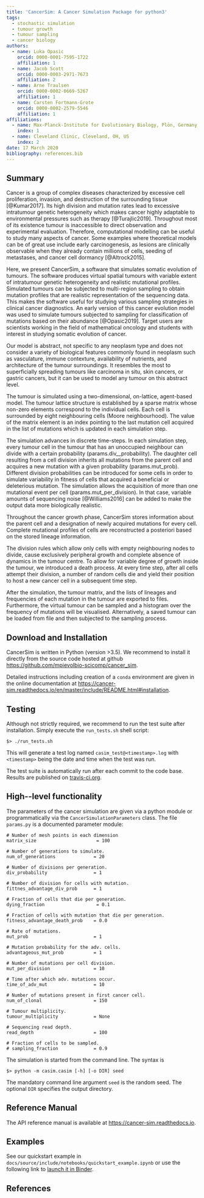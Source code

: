 ```yaml
---
title: 'CancerSim: A Cancer Simulation Package for python3'
tags:
  - stochastic simulation
  - tumour growth
  - tumour sampling
  - cancer biology
authors:
  - name: Luka Opasic
    orcid: 0000-0001-7595-1722
    affiliation: 1
  - name: Jacob Scott
    orcid: 0000-0003-2971-7673
    affiliation: 2
  - name: Arne Traulsen
    orcid: 0000-0002-0669-5267
    affiliation: 1
  - name: Carsten Fortmann-Grote
    orcid: 0000-0002-2579-5546
    affiliation: 1
affiliations:
  - name: Max-Planck-Institute for Evolutionary Biology, Plön, Germany
    index: 1
  - name: Cleveland Clinic, Cleveland, OH, US
    index: 2
date: 17 March 2020
bibliography: references.bib
---
```



Summary
----------

Cancer is a group of complex diseases characterized by excessive cell
proliferation, invasion, and destruction of the surrounding tissue
[@Kumar2017]. Its high division and mutation rates
lead to excessive intratumour genetic heterogeneity which makes cancer
highly adaptable to environmental pressures such as therapy
[@Turajlic2019]. Throughout most of its existence
tumour is inaccessible to direct observation and experimental
evaluation. Therefore, computational modelling can be useful to study
many aspects of cancer. Some examples where theoretical models can be of
great use include early carcinogenesis, as lesions are clinically
observable when they already contain millions of cells, seeding of
metastases, and cancer cell dormancy
[@Altrock2015].

Here, we present CancerSim, a software that simulates somatic evolution of
tumours. The software produces virtual spatial tumours with variable extent of
intratumour genetic heterogeneity and realistic mutational profiles. Simulated
tumours can be subjected to multi-region sampling to obtain mutation profiles
that are realistic representation of the sequencing data. This makes the
software useful for studying various sampling strategies in clinical cancer
diagnostics. An early version of this cancer evolution model was used to
simulate tumours subjected to sampling for classification of mutations based on
their abundance [@Opasic2019]. Target users are scientists working in the field
of mathematical oncology and students with interest in studying somatic
evolution of cancer.  


Our model is abstract, not specific to any neoplasm type and does not
consider a variety of biological features commonly found in neoplasm
such as vasculature, immune contexture, availability of nutrients, and
architecture of the tumour surroundings. It resembles the most to
superficially spreading tumours like carcinoma in situ, skin cancers, or
gastric cancers, but it can be used to model any tumour on this abstract
level.

The tumour is simulated using a two-dimensional, on-lattice, agent-based
model. The tumour lattice structure is established by a sparse matrix
whose non-zero elements correspond to the individual cells. Each cell is
surrounded by eight neighbouring cells (Moore neighbourhood). The value
of the matrix element is an index pointing to the last mutation cell
acquired in the list of mutations which is updated in each simulation
step.

The simulation advances in discrete time-steps. In each simulation step,
every tumour cell in the tumour that has an unoccupied neighbour can
divide with a certain probability (params.div\_\_probability). The
daughter cell resulting from a cell division inherits all mutations from
the parent cell and acquires a new mutation with a given probability
(params.mut\_prob). Different division probabilities can be introduced
for some cells in order to simulate variability in fitness of cells that
acquired a beneficial or deleterious mutation. The simulation allows the
acquisition of more than one mutational event per cell
(params.mut\_per\_division). In that case, variable amounts of
sequencing noise [@Williams2016] can be added to make
the output data more biologically realistic.

Throughout the cancer growth phase, CancerSim stores information about
the parent cell and a designation of newly acquired mutations for every
cell. Complete mutational profiles of cells are reconstructed a
posteriori based on the stored lineage information.

The division rules which allow only cells with empty neighbouring nodes
to divide, cause exclusively peripheral growth and complete absence of
dynamics in the tumour centre. To allow for variable degree of growth
inside the tumour, we introduced a death process. At every time step,
after all cells attempt their division, a number of random cells die and
yield their position to host a new cancer cell in a subsequent time
step.

After the simulation, the tumour matrix, and the lists of lineages and
frequencies of each mutation in the tumour are exported to files.
Furthermore, the virtual tumour can be sampled and a histogram over the
frequency of mutations will be visualised. Alternatively, a saved tumour
can be loaded from file and then subjected to the sampling process.

Download and Installation
-------------------------

CancerSim is written in Python (version \>3.5). We recommend to install
it directly from the source code hosted at github <https://github.com/mpievolbio-scicomp/cancer_sim>.

 Detailed instructions including creation of a
`conda` environment are given in the online documentation at <https://cancer-sim.readthedocs.io/en/master/include/README.html#installation>.

Testing
-------

Although not strictly required, we recommend to run the test suite after
installation. Simply execute the `run_tests.sh` shell script:

    $> ./run_tests.sh

This will generate a test log named `casim_test@<timestamp>.log` with
`<timestamp>` being the date and time when the test was run.

The test suite is automatically run after each commit to the code base.
Results are published on
[travis-ci.org](https://travis-ci.org/mpievolbio-scicomp/cancer_sim).

High--level functionality
-------------------------

The parameters of the cancer simulation are given via a python module or
programmatically via the `CancerSimulationParameters` class. The file
`params.py` is a documented parameter module:

```    
# Number of mesh points in each dimension
matrix_size                      = 100

# Number of generations to simulate.
num_of_generations              = 20

# Number of divisions per generation.
div_probability                 = 1

# Number of division for cells with mutation.
fittnes_advantage_div_prob      = 1

# Fraction of cells that die per generation.
dying_fraction                   = 0.1

# Fraction of cells with mutation that die per generation.
fitness_advantage_death_prob    = 0.0

# Rate of mutations.
mut_prob                        = 1

# Mutation probability for the adv. cells.
advantageous_mut_prob           = 1

# Number of mutations per cell division.
mut_per_division                = 10

# Time after which adv. mutations occur.
time_of_adv_mut                 = 10

# Number of mutations present in first cancer cell.
num_of_clonal                   = 150

# Tumour multiplicity.
tumour_multiplicity             = None

# Sequencing read depth.
read_depth                      = 100

# Fraction of cells to be sampled.
# sampling_fraction             = 0.9
```

The simulation is started from the command line. The syntax is

    $> python -m casim.casim [-h] [-o DIR] seed

The mandatory command line argument `seed` is the random seed. The optional
`DIR` specifies the output directory.

Reference Manual
----------------

The API reference manual is available at
<https://cancer-sim.readthedocs.io>.

Examples
--------

See our quickstart example in
`docs/source/include/notebooks/quickstart_example.ipynb` or use the following link to [launch it in Binder](https://mybinder.org/v2/gh/mpievolbio-scicomp/cancer_sim.git/master?filepath=docs%2Fsource%2Finclude%2Fnotebooks%2Fquickstart_example.ipynb).

References
----------

